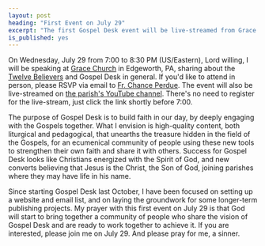 ```yaml
---
layout: post
heading: "First Event on July 29"
excerpt: "The first Gospel Desk event will be live-streamed from Grace Church in Edgeworth tomorrow evening."
is_published: yes
---
```


On Wednesday, July 29 from 7:00 to 8:30 PM (US/Eastern), Lord willing, I will
be speaking at [Grace Church](https://www.edgeworthanglican.com/) in Edgeworth,
PA, sharing about the [Twelve
Believers](https://www.gospeldesk.org/the-twelve-believers/) and Gospel Desk in
general. If you'd like to attend in person, please RSVP via email to [Fr.
Chance Perdue](mailto:chance@edgeworthanglican.com). The event will also be
live-streamed on [the parish's YouTube
channel](https://www.youtube.com/channel/UCI-PG998Cfc9Gpq6XXgd2Zw).  There's no
need to register for the live-stream, just click the link shortly before 7:00.

The purpose of Gospel Desk is to build faith in our day, by deeply engaging
with the Gospels together. What I envision is high-quality content, both
liturgical and pedagogical, that unearths the treasure hidden in the field of
the Gospels, for an ecumenical community of people using these new tools to
strengthen their own faith and share it with others. Success for Gospel Desk
looks like Christians energized with the Spirit of God, and new converts
believing that Jesus is the Christ, the Son of God, joining parishes where they
may have life in his name.

Since starting Gospel Desk last October, I have been focused on setting up a
website and email list, and on laying the groundwork for some longer-term
publishing projects. My prayer with this first event on July 29 is that God
will start to bring together a community of people who share the vision of
Gospel Desk and are ready to work together to achieve it. If you are
interested, please join me on July 29. And please pray for me, a sinner.
